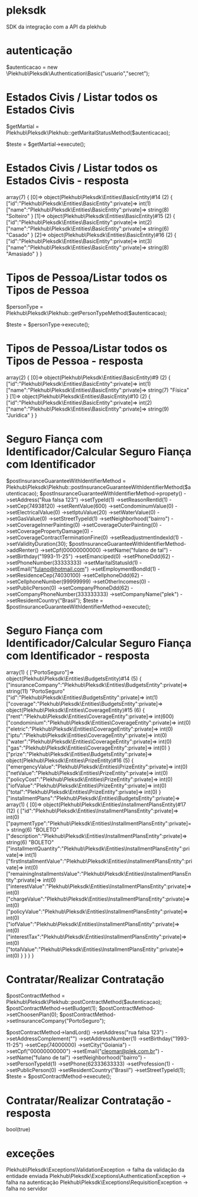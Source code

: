 # pleksdk
SDK da integração com a API da plekhub

# autenticação
$autenticacao = new \Plekhub\Pleksdk\Authentication\Basic("usuario","secret");

# Estados Civis / Listar todos os Estados Civis

$getMartial = Plekhub\Pleksdk\Plekhub::getMaritalStatusMethod($autenticacao);

$teste = $getMartial->execute();

# Estados Civis / Listar todos os Estados Civis - resposta
array(7) {
  [0]=>
  object(Plekhub\Pleksdk\Entities\BasicEntity)#14 (2) {
    ["id":"Plekhub\Pleksdk\Entities\BasicEntity":private]=>
    int(1)
    ["name":"Plekhub\Pleksdk\Entities\BasicEntity":private]=>
    string(8) "Solteiro"
  }
  [1]=>
  object(Plekhub\Pleksdk\Entities\BasicEntity)#15 (2) {
    ["id":"Plekhub\Pleksdk\Entities\BasicEntity":private]=>
    int(2)
    ["name":"Plekhub\Pleksdk\Entities\BasicEntity":private]=>
    string(6) "Casado"
  }
  [2]=>
  object(Plekhub\Pleksdk\Entities\BasicEntity)#16 (2) {
    ["id":"Plekhub\Pleksdk\Entities\BasicEntity":private]=>
    int(3)
    ["name":"Plekhub\Pleksdk\Entities\BasicEntity":private]=>
    string(8) "Amasiado"
  }
}

# Tipos de Pessoa/Listar todos os Tipos de Pessoa
$personType = Plekhub\Pleksdk\Plekhub::getPersonTypeMethod($autenticacao);

$teste = $personType->execute();

# Tipos de Pessoa/Listar todos os Tipos de Pessoa - resposta
array(2) {
  [0]=>
  object(Plekhub\Pleksdk\Entities\BasicEntity)#9 (2) {
    ["id":"Plekhub\Pleksdk\Entities\BasicEntity":private]=>
    int(1)
    ["name":"Plekhub\Pleksdk\Entities\BasicEntity":private]=>
    string(7) "Física"
  }
  [1]=>
  object(Plekhub\Pleksdk\Entities\BasicEntity)#10 (2) {
    ["id":"Plekhub\Pleksdk\Entities\BasicEntity":private]=>
    int(2)
    ["name":"Plekhub\Pleksdk\Entities\BasicEntity":private]=>
    string(9) "Jurídica"
  }
}

# Seguro Fiança com Identificador/Calcular Seguro Fiança com Identificador

$postInsuranceGuaranteeWithIdentifierMethod = Plekhub\Pleksdk\Plekhub::postInsuranceGuaranteeWithIdentifierMethod($autenticacao);
$postInsuranceGuaranteeWithIdentifierMethod->propety()
        ->setAddress("Rua falsa 123")
        ->setTypeId(1)
        ->setReasonRentId(1)
        ->setCep(74938120)
        ->setRentValue(600)
        ->setCondominumValue(0)
        ->setElectricalValue(0)
        ->setIptuValue(20)
        ->setWaterValue(0)
        ->setGasValue(0)
        ->setStreetTypeId(1)
        ->setNeighborhood("bairro")
        ->setCoverageInnerPainting(0)
        ->setCoverageOuterPainting(0)
        ->setCoveragePropertyDamage(0)
        ->setCoverageContractTerminationFine(0)
        ->setReadjustmentIndexId(1)
        ->setValidityDuration(30);
$postInsuranceGuaranteeWithIdentifierMethod->addRenter()
        ->setCpf(00000000000)
        ->setName("fulano de tal")
        ->setBirthday("1993-11-25")
        ->setEmanciped(0)
        ->setPhoneDdd(62)
        ->setPhoneNumber(33333333)
        ->setMaritalStatusId(1)
        ->setEmail("fulano@hotmail.com")
        ->setEmploymentBondId(1)
        ->setResidenceCep(74030100)
        ->setCellphoneDdd(62)
        ->setCellphoneNumber(99999999)
        ->setOtherIncomes(0)
        ->setPublicPerson(0)
        ->setCompanyPhoneDdd(62)
        ->setCompanyPhoneNumber(333333333)
        ->setCompanyName("plek")
        ->setResidentCountry("Brasil");
$teste = $postInsuranceGuaranteeWithIdentifierMethod->execute();

# Seguro Fiança com Identificador/Calcular Seguro Fiança com Identificador - resposta

array(1) {
  ["PortoSeguro"]=>
  object(Plekhub\Pleksdk\Entities\BudgetsEntity)#14 (5) {
    ["insuranceCompany":"Plekhub\Pleksdk\Entities\BudgetsEntity":private]=>
    string(11) "PortoSeguro"
    ["id":"Plekhub\Pleksdk\Entities\BudgetsEntity":private]=>
    int(1)
    ["coverage":"Plekhub\Pleksdk\Entities\BudgetsEntity":private]=>
    object(Plekhub\Pleksdk\Entities\CoverageEntity)#15 (6) {
      ["rent":"Plekhub\Pleksdk\Entities\CoverageEntity":private]=>
      int(600)
      ["condominium":"Plekhub\Pleksdk\Entities\CoverageEntity":private]=>
      int(0)
      ["eletric":"Plekhub\Pleksdk\Entities\CoverageEntity":private]=>
      int(0)
      ["iptu":"Plekhub\Pleksdk\Entities\CoverageEntity":private]=>
      int(0)
      ["water":"Plekhub\Pleksdk\Entities\CoverageEntity":private]=>
      int(0)
      ["gas":"Plekhub\Pleksdk\Entities\CoverageEntity":private]=>
      int(0)
    }
    ["prize":"Plekhub\Pleksdk\Entities\BudgetsEntity":private]=>
    object(Plekhub\Pleksdk\Entities\PrizeEntity)#16 (5) {
      ["emergencyValue":"Plekhub\Pleksdk\Entities\PrizeEntity":private]=>
      int(0)
      ["netValue":"Plekhub\Pleksdk\Entities\PrizeEntity":private]=>
      int(0)
      ["policyCost":"Plekhub\Pleksdk\Entities\PrizeEntity":private]=>
      int(0)
      ["iofValue":"Plekhub\Pleksdk\Entities\PrizeEntity":private]=>
      int(0)
      ["total":"Plekhub\Pleksdk\Entities\PrizeEntity":private]=>
      int(0)
    }
    ["installmentPlans":"Plekhub\Pleksdk\Entities\BudgetsEntity":private]=>
    array(1) {
      [0]=>
      object(Plekhub\Pleksdk\Entities\InstallmentPlansEntity)#17 (12) {
        ["id":"Plekhub\Pleksdk\Entities\InstallmentPlansEntity":private]=>
        int(0)
        ["paymentType":"Plekhub\Pleksdk\Entities\InstallmentPlansEntity":private]=>
        string(6) "BOLETO"
        ["description":"Plekhub\Pleksdk\Entities\InstallmentPlansEntity":private]=>
        string(6) "BOLETO"
        ["installmentQuantity":"Plekhub\Pleksdk\Entities\InstallmentPlansEntity":private]=>
        int(1)
        ["firstInstallmentValue":"Plekhub\Pleksdk\Entities\InstallmentPlansEntity":private]=>
        int(0)
        ["remainingInstallmentsValue":"Plekhub\Pleksdk\Entities\InstallmentPlansEntity":private]=>
        int(0)
        ["interestValue":"Plekhub\Pleksdk\Entities\InstallmentPlansEntity":private]=>
        int(0)
        ["chargeValue":"Plekhub\Pleksdk\Entities\InstallmentPlansEntity":private]=>
        int(0)
        ["policyValue":"Plekhub\Pleksdk\Entities\InstallmentPlansEntity":private]=>
        int(0)
        ["iofValue":"Plekhub\Pleksdk\Entities\InstallmentPlansEntity":private]=>
        int(0)
        ["interestTax":"Plekhub\Pleksdk\Entities\InstallmentPlansEntity":private]=>
        int(0)
        ["totalValue":"Plekhub\Pleksdk\Entities\InstallmentPlansEntity":private]=>
        int(0)
      }
    }
  }
}

# Contratar/Realizar Contratação

$postContractMethod = Plekhub\Pleksdk\Plekhub::postContractMethod($autenticacao);
$postContractMethod->setBudget(1);
$postContractMethod->setChoosenPlan(0);
$postContractMethod->setInsuranceCompany("PortoSeguro");

$postContractMethod->landLord()
        ->setAddress("rua falsa 123")
        ->setAddressComplement("")
        ->setAddressNumber(1)
        ->setBirthday("1993-11-25")
        ->setCep(74000000)
        ->setCity("Goiania")
        ->setCpf("00000000000")
        ->setEmail("cleomar@plek.com.br")
        ->setName("fulano de tal")
        ->setNeighborhood("bairro")
        ->setPersonTypeId(1)
        ->setPhone(62333633333)
        ->setProfession(1)
        ->setPublicPerson(0)
        ->setResidentCountry("Brasil")
        ->setStreetTypeId(1);
$teste = $postContractMethod->execute();

# Contratar/Realizar Contratação - resposta
bool(true)


# exceções

Plekhub\Pleksdk\Exceptions\ValidationException -> falha da validação da entidade enviada
Plekhub\Pleksdk\Exceptions\AuthenticationException -> falha na autenticação
Plekhub\Pleksdk\Exceptions\RequisitionException -> falha no servidor

